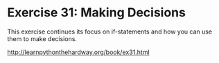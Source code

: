 # Exercise 31: Making Decisions

This exercise continues its focus on if-statements and how you can use them to make decisions.

http://learnpythonthehardway.org/book/ex31.html
